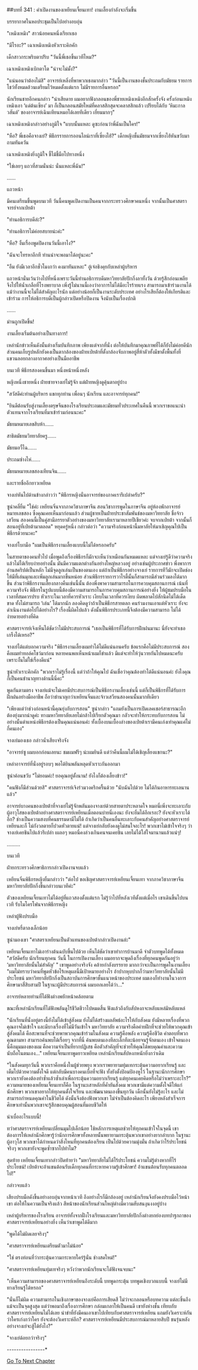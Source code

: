 ##บทที่ 341 : คำเปิดงานของเหยียนเจี้ยนเทา!
งานเลี้ยงกำลังจะเริ่มขึ้น

บรรยากาศในหอประชุมเป็นไปอย่างอบอุ่น

"เหมิงเหมิง" สาวน้อยคนหนึ่งเรียกเธอ

"มีไรอะ?" เฉาเหมิงเหมิงหัวเราะคิกคัก

เด็กสาวกระพริบตาปริบ "วันนี้พี่เธอขึ้นเวทีไหม?"

เฉาเหมิงเหมิงเบิกตาโต "น่าจะไม่มั้ง?"

"แน่นอนว่าต้องไม่สิ" อาจารย์เหลิ่งที่พาพวกเธอมากล่าว "วันนี้เป็นงานของชั้นประถมกับมัธยม รายการโชว์ทั้งหมดล้วนเตรียมไว้หมดตั้งแต่แรก ไม่มีรายการอื่นหรอก"

นักเรียนชายอีกคนกล่าว "น่าเสียดาย ผมอยากฟังกลอนของพี่ชายเหมิงเหมิงอีกสักครั้งจัง ครั้งก่อนเหมิงเหมิงเอา ‘แด่ต้นเซียง’ มา ก็เป็นกลอนสมัยใหม่ที่คลาสสิกสุดจะคลาสสิกแล้ว เปรียบได้กับ ‘หิมะกาลวสันต์’ ของอาจารย์เฉินเทียนหมอได้เลยทีเดียว เยี่ยมมากๆ"

เฉาเหมิงเหมิงกล่าวอย่างภูมิใจ "แบบนั้นแหละ ดูซะก่อนว่าพี่ฉันเป็นใคร!"

"หือ? พี่เธอคือจางเย่? พิธีกรรายการออนไลน์เราที่เซี่ยงไฮ้?" เด็กหญิงชั้นมัธยมจากเซี่ยงไฮ้หันขวับมาถามทันควัน

เฉาเหมิงเหมิงยิ่งภูมิใจ ชี้ไม้ชี้มือไปทางหนึ่ง

"ใช่เลยๆ แถวที่สามนั่นน่ะ นั่นแหละพี่ฉัน!"

……

แถวหน้า

มีคนเตรียมขึ้นพูดบนเวที วันนี้คนพูดเปิดงานเป็นคนจากกระทรวงศึกษาคนหนึ่ง จากนั้นเป็นศาสตราจารย์จากเป่ยต้า

"ท่านอธิการบดีล่ะ?"

"ท่านอธิการไม่ค่อยสบายน่ะค่ะ"

"หือ? งั้นเรื่องพูดปิดงานวันนี้เอาไง?"

"ฉันจะโทรหาอีกที ท่านน่าจะพอมาได้อยู่นะคะ"

"อืม ยังมีเวลาอีกชั่วโมงกว่า คงมาทันแหละ"
อู๋เจ๋อชิงคุยกับเหล่าผู้บริหาร

แถวหน้านั่นเว้นว่างไปที่หนึ่งเพราะวันนี้ท่านอธิการบดีมหาวิทยาลัยปักกิ่งลาทั้งวัน ด้วยรู้สึกอ่อนเพลีย จึงไปให้น้ำเกลือที่โรงพยาบาล เพิ่งรู้ไม่นานนี้เองว่าอาการไม่ได้มีอะไรร้ายแรง สามารถมาเข้าร่วมงานได้ แม้ว่างานนี้จะไม่ได้สำคัญอะไรนัก แต่อย่างน้อยก็เป็นงานระดับประเทศ อย่างไรเสียก็ต้องให้เกียรติและเข้าร่วม การให้อธิการบดีเป็นผู้กล่าวเปิดหรือปิดงาน จึงนับเป็นเรื่องปกติ

……

ม่านถูกเปิดขึ้น!

งานเลี้ยงเริ่มต้นอย่างเป็นทางการ!

เหล่านักข่าวเห็นดังนั้นต่างเริ่มบันทึกภาพ เพียงแต่จากที่นั่ง ต่อให้บันทึกมาคุณภาพที่ได้ก็ยังไม่ค่อยดีนัก ส่วนคนเก็บรูปหลักยังคงเป็นตากล้องของฝ่ายเป่ยต้าที่ตั้งกล้องจับภาพอยู่สี่ห้าตัวทั้งมีขาตั้งพื้นทั้งที่แขวนลอยกลางอากาศอย่างเป็นมืออาชีพ

บนเวที พิธีกรสองคนขึ้นมา หนึ่งหน้าหนึ่งหลัง

หญิงหนึ่งชายหนึ่ง ฝ่ายชายจางเย่ไม่รู้จัก แต่ฝ่ายหญิงดูคุ้นตาอยู่บ้าง

"สวัสดีค่ะท่านผู้บริหาร แขกทุกท่าน เพื่อนๆ นักเรียน และอาจารย์ทุกคน!"

"ยินดีต้อนรับสู่งานเลี้ยงตรุษจีนของโรงเรียนประถมและมัธยมทั่วประเทศในคืนนี้ พวกเราขอแนะนำตัวแทนจากโรงเรียนที่มาเข้าร่วมก่อนนะคะ"

มัธยมหมายเลขสิบห้า……

สาธิตมัธยมวิทยาลัยครู……

มัธยมอวี้ไฉ……

ประถมซ่างไห่……

มัธยมหมายเลขสองเทียนจิน……

และรายชื่ออีกยาวเหยียด

จางเย่หันไปด้านข้างกล่าวว่า "พิธีกรหญิงนั่นอาจารย์ของภาคเรารึเปล่าครับ?"

ซูน่าคลี่ยิ้ม "ใช่ค่ะ เหยียนจิ่นจากภาควิชาภาษาจีน สอนวิชาการพูดในภาษาจีน อยู่ห้องพักอาจารย์หมายเลขสอง ซึ่งคุณเคยเห็นมาก่อนแล้ว ส่วนผู้ชายเป็นฝ่ายประชาสัมพันธ์ของมหาวิทยาลัย ชื่อจ้าวเสวียน สองคนนี้เป็นคู่สามีภรรยาตัวอย่างของมหาวิทยาลัยเรามาหลายปีเชียวค่ะ จบจากเป่ยต้า จากนั้นก็สอนอยู่ที่เป่ยต้ามาตลอด" หยุดครู่หนึ่ง กล่าวต่อว่า "ความจริงก่อนหน้านี้มหาลัยให้มาเชิญคุณไปเป็นพิธีกรด้วยนะคะ"

จางเย่โบกมือ "ผมเป็นพิธีกรงานเลี้ยงแบบนี้ไม่ได้หรอกครับ"

ในสายตาของคนทั่วไป เมื่อพูดถึงเรื่องพิธีกรก็มักจะเห็นว่าเหมือนกันหมดแหละ แต่จางเย่รู้ดีว่าความจริงแล้วไม่ได้เรียบง่ายอย่างนั้น มันมีความแตกต่างกันอย่างใหญ่หลวงอยู่ อย่างเช่นผู้ประกาศข่าว พึ่งพาการอ่านสคริปต์เป็นหลัก ไม่มีจุดลูกเล่นเป็นของตนเอง แต่ถ้าเป็นพิธีกรอย่างจางเย่ รายการทีวีมักจะเปิดช่องให้มีที่เล่นมุกและเพิ่มลูกเล่นมากขึ้นหน่อย ส่วนพิธีกรรายการวาไรตี้นั้นก็สามารถมีส่วนร่วมลงได้มากขึ้น ส่วนว่าพิธีกรงานเลี้ยงกลางคืนเช่นนี้นั้น ต้องพึ่งพาความสามารถในการควบคุมสถานการณ์ เน้นที่ความจริงจัง พิธีกรในรูปแบบนี้ต้องมีความสามารถในการควบคุมสถานการณ์อย่างยิ่ง ให้ผู้ชมปรบมือในเวลาที่สมควรปรบ หัวเราะในเวลาที่ควรหัวเราะ เงียบในเวลาที่ควรเงียบ ผิดพลาดไปสักนิดไม่ได้เด็ดขาด ทั้งไม่สามารถ ‘เล่น’ ได้มากนัก ลองคิดดูว่าถ้าเป็นพิธีกรสายตลก คนร่วมงานเอาแต่หัวเราะ ยังจะดำเนินงานต่อไปได้อย่างไร? เรื่องนี้ผิดไปแล้ว ดังนั้นพิธีกรประเภทนี้จึงต้องมีความสามารถ ไม่ได้ง่ายดายอย่างที่คิด

ศาสตราจารย์เจิงเห็นได้ชัดว่าไม่มีประสบการณ์ "เธอเป็นพิธีกรที่ได้รับการฝึกฝนมานะ นี่ยังจะทำเธอเกร็งได้เหรอ?"

จางเย่ได้แต่บอกความจริง "พิธีกรงานเลี้ยงผมทำได้ไม่ดีแน่นอนครับ ข้อแรกคือไม่มีประสบการณ์ สองคือผมทำทอล์คโชว์มาก่อน หลายคนพอเห็นหน้าผมก็ขำแล้ว มีแต่จะทำให้วุ่นวายกันไปหมดนะครับ เพราะงั้นไม่ใช่เรื่องดีแน่"

ซูน่าหัวเราะคิกคัก "พวกเราไม่รู้เรื่องนี้ แต่ว่าถ้าให้คุณไป ฉันเชื่อว่าคุณต้องทำได้ดีแน่นอนค่ะ ยังไงคุณก็เป็นคนชำนาญทางด้านนี้นี่คะ"

พูดกันตามตรง จางเย่แม้จะไม่เคยมีประสบการณ์เป็นพิธีกรงานเลี้ยงเช่นนี้ แต่ก็เป็นพิธีกรที่ได้รับการฝึกฝนอย่างมืออาชีพ ถือว่าชำนาญกว่าเหยียนจิ่นและจ้าวเสวียนสองคนนั้นมากทีเดียว

"เพียงแต่ว่าช่วงก่อนหน้านี้คุณยุ่งกับการสอน" ซูน่ากล่าว "แถมยังเป็นการเปิดเลคเชอร์สาธารณะอีก ต้องยุ่งมากน่าดูค่ะ ทางมหาวิทยาลัยเลยไม่กล้าไปเรียกตัวคุณมา กลัวจะทำให้กระทบกับการสอน ไม่อย่างนั้นตำแหน่งพิธีกรต้องเป็นคุณแน่นอนค่ะ ทั้งเบื้องบนเบื้องล่างของเป่ยต้าเรามีคนเก่งเท่าคุณแค่ไม่กี่คนเอง"

จางเย่มองเธอ กล่าวน้ำเสียงจริงจัง

"อาจารย์ซู ผมบอกก่อนเลยนะ ชมผมฟรีๆ น่ะผมยินดี แต่ว่าคืนนี้ผมไม่ได้เชิญเลี้ยงแขกนะ?"

เหล่าอาจารย์ที่นั่งอยู่รอบๆ พอได้ยินพลันหลุดหัวเราะกันออกมา

ซูน่าค้อนขวับ "ไม่ยอมค่ะ! ยอคุณอยู่ตั้งนาน! ยังไงก็ต้องเลี้ยงข้าว!"

"คนฟังก็มีส่วนด้วยสิ" ศาสตราจารย์เจิงร่วมวงครึกครื้นด้วย "นับฉันไปด้วย ไม่ได้กินอาหารทะเลนานแล้ว"

อาจารย์บางคนของเป่ยต้าที่จางเย่ไม่รู้จักพลันมองจางเย่ด้วยสายตาประหลาดใจ หมอนี่เพิ่งจะทะเลาะกับผู้อาวุโสของเป่ยต้าอย่างศาสตราจารย์เหยียนเมื่อตอนบ่ายนี่เองนะ ยังจะยิ้มได้อีกเรอะ? ยังจะหัวเราะได้อีก? ช่างเป็นความสงบที่คนธรรมดามีไม่ได้ ถ้าเกิดว่าเป็นคนอื่นทะเลาะกับคนสำคัญอย่างศาสตราจารย์เหยียนละก็ ไม่กังวลตายก็ปวดหัวตายแน่! แต่จางเย่กลับยังคงดูไม่สนใจอะไร! พวกเขาไม่เข้าใจจริงๆ ว่าจางเย่เคยชินไปแล้วรึเปล่า เผลอๆ หมอนี่คงล่วงเกินคนจนเคยชิน เลยไม่ได้ใส่ใจมานานแล้วแน่ๆ!

………

บนเวที

ฝ่ายกระทรวงศึกษาธิการกล่าวเปิดงานจบแล้ว

เหยียนจิ่นพิธีกรหญิงยิ้มกล่าวว่า "ต่อไป ขอเชิญศาสตราจารย์เหยียนเจี้ยนเทา จากภาควิชาภาษาจีน มหาวิทยาลัยปักกิ่งขึ้นกล่าวบนเวทีค่ะ"

ตัวของเหยียนเจี้ยนเทาไม่ได้อยู่ที่แถวสองตั้งแต่แรก ไม่รู้ว่าไปที่หลังเวทีตั้งแต่เมื่อไร เขาเดินขึ้นไปบนเวที รับไมโครโฟนจากพิธีกรหญิง

เหล่าผู้ฟังปรบมือ

จางเย่หรี่ตาลงเล็กน้อย

ซูน่ามองเขา "ศาสตราเหยียนเป็นตัวแทนของเป่ยต้ากล่าวเปิดงานล่ะ"

เหยียนเจี้ยนเทาไม่เอาร่างต้นฉบับขึ้นไปด้วย เห็นได้ชัดว่าเขาทำการบ้านมาดี จำตัวบทพูดได้ทั้งหมด "สวัสดีครับ นักเรียนทุกคน วันนี้ ในการเปิดงานเลี้ยง ผมอยากจะพูดถึงเรื่องที่ทุกคนพูดกันอยู่ว่า ‘มหาวิทยาลัยนั้นไม่สำคัญ’ " เขาพูดอย่างจริงจัง คล้ายกำลังบรรยาย มากกว่าจะเป็นการพูดในงานเลี้ยง "ผมไม่ทราบว่าคนที่พูดหัวข้อไร้เหตุผลนี้มีเป้าหมายอย่างไร อ้าปากหุบปากก็ว่ามหาวิทยาลัยนั้นไม่มีประโยชน์ มหาวิทยาลัยปักกิ่งเป็นสถาบันการศึกษาชั้นแนวหน้าของประเทศ ผมเองก็ทำงานในวงการศึกษามาสี่สิบสามปี ในฐานะผู้มีประสบการณ์ ผมบอกเลยได้ว่า..."

อาจารย์หลายท่านที่ได้ฟังต่างพยักหน้าคล้อยตาม

ขณะที่เหล่านักเรียนที่ได้ฟังพลันดูไร้ชีวิตชีวาไปหมดสิ้น ฟังแล้วถึงกับสัปหงกจะหลับแหล่มิหลับแหล่

"นักเรียนที่นั่งอยู่ตรงนี้ยังไม่ได้เข้าสู่สังคม ยังไม่ได้สร้างผลลัพธ์อะไรให้กับสังคม ยังมีหลายเรื่องที่พวกคุณอาจไม่เข้าใจ และมีบางเรื่องที่ไม่มีวันเข้าใจ มหาวิทยาลัย ความจริงคือค่ายฝึกที่จะช่วยให้พวกคุณเข้าสู่สังคมได้ คือสะพานที่จะช่วยพาพวกคุณเข้าร่วมในสังคม ความรู้คือพลัง ความรู้คือชีวิต คำตอบที่พวกคุณตามหา สามารถค้นพบได้เรื่อยๆ จากที่นี่ ค้นพบตนเองทีละเล็กทีละน้อยจนรู้จักตนเอง เข้าใจตนเอง นี่คือมุมมองของผม คือความจำเป็นที่ยากปฏิเสธ คือตัวสำคัญที่จะช่วยให้คุณได้พบคุณค่าและความนับถือในตนเอง..." เหยียนเจี้ยนเทาพูดยาวเหยียด
เหล่านักเรียนสัปหงกหนักยิ่งกว่าเดิม

"ในสังคมทุกวันนี้ พวกเราคือหนึ่งในผู้ช่วยพยุง พวกเราพยายามทุ่มเทกระตุ้นความอยากเรียนรู้ และเต็มไปด้วยความตั้งใจดี แต่กลับมีคนบางคนเบื่อที่จะฟัง ทั้งยังตั้งป้อมป้องหูไว้ ในฐานะนักการศึกษา พวกเรายังคงต้องทำซ้ำแล้วซ้ำเล่าเพื่อกระตุ้นความอยากเรียนรู้ แต่ทุกคนเคยคิดหรือไม่ว่าเพราะอะไร?" ความหมายของเหยียนเจี้ยนเทาก็คือ ในฐานะเสาหลักที่ค้ำยันสังคม พวกเขามีแต่ความตั้งใจดีให้แก่นักศึกษา พวกเขาอยากให้ทุกคนตั้งใจเรียน และพัฒนาตนเองขึ้นทุกวัน เด็กนั้นยังไม่รู้อะไร และไม่สามารถกำหนดคุณค่าในชีวิตได้ ดังนั้นจึงต้องฟังพวกเขา ไม่จำเป็นต้องคิดอะไร เพียงหลังสำเร็จการศึกษาเท่านั้นพวกเขาจะรู้สึกขอบคุณผู้สอนที่มอบชีวิตให้

น่าเบื่ออะไรแบบนี้!

ทว่าศาสตราจารย์เหยียนเปลี่ยนมุมไปเล็กน้อย ใช้หลักการเหตุผลช่วยให้ทุกคนเข้าใจในจุดนี้ เขาต้องการให้เหล่านักศึกษารู้ว่านักการศึกษาทั้งหลายนั้นพยายามกระตุ้นพวกเขาอย่างยากลำบาก ในฐานะผู้อาวุโส พวกเขาได้กำหนดว่าสิ่งไหนที่ทุกคนต้องเรียน เป็นไปด้วยความมุ่งมั่น ถ้าเกิดว่าไร้ประโยชน์จริงๆ พวกเขายังจะพูดซ้ำซากไปทำไม?

สุดท้าย เหยียนเจี้ยนเทากล่าวปิดท้ายว่า "มหาวิทยาลัยไม่ได้ไร้ประโยชน์ ความไม่รู้ต่างหากที่ไร้ประโยชน์! เป่ยต้าจะอ้าแขนต้อนรับเด็กทุกคนที่กระหายความรู้เข้าศึกษา! อ้าแขนต้อนรับทุกคนตลอดไป!"

กล่าวจบแล้ว

เสียงปรบมือดังขึ้นอย่างอบอุ่นจากหน้าเวที
ถึงอย่างไรก็มีกล้องอยู่ เหล่านักเรียนจึงยังคงปรบมือไว้หน้าเขา ต่อให้ในความเป็นจริงแล้ว สีหน้าของนักเรียนส่วนใหญ่ต่างมีความสับสนงุนงงอยู่บ้าง

เหล่าผู้บริหารของโรงเรียน อาจารย์ทั้งจากฝั่งโรงเรียนและมหาวิทยาลัยปักกิ่งต่างยกย่องบทปาฐกถาของศาสตราจารย์เหยียนอย่างยิ่ง เห็นว่าเขาพูดได้ดีมาก

"พูดได้ไม่ผิดเลยจริงๆ"

"ศาสตราจารย์เหยียนเตรียมตัวมาไม่น้อย"

"ใช่ ตรงท่อนที่ว่ากระตุ้นความกระหายใคร่รู้นั่น ช่างสดใหม่!"

"ศาสตราจารย์เหยียนทุ่มเทจริงๆ หวังว่าพวกนักเรียนจะได้ฟังจนจบนะ"

"เห็นความสามารถของศาสตราจารย์เหยียนถึงระดับนี้ บทพูดกระตุ้น บทพูดเชิงบวกแบบนี้ จางเย่ไม่มีทางเรียนรู้ได้หรอก"

"นั่นก็ไม่ผิด ความสามารถในเชิงภาษาของจางเย่คือการเสียดสี ไม่ว่าจะกลอนหรือบทความ แต่ละชิ้นถึงแม้จะเป็นจุดสูงสุด แต่ว่าพอมาถึงเรื่องการศึกษา กล่อมเกลาให้เป็นคนดี เขายังห่างชั้น เทียบกับศาสตราจารย์เหยียนไม่ได้เลย น่าขำที่ยังมีคนเอาเขาไปเทียบกับศาสตราจารย์เหยียน แถมยังวิเคราะห์กันว่าใครเก่งกว่าใคร ยังจะต้องวิเคราะห์อีก? ศาสตราจารย์เหยียนมีประสบการณ์มาหลายสิบปี ชนรุ่นหลังอย่างจางเย่จะสู้ได้ยังไง?"

"จางเย่ด้อยกว่าจริงๆ"


*-*-*-*-*-*-*-*-*-*-*-*-*-*-*-*-*


[Go To Next Chapter]( ./42.md)